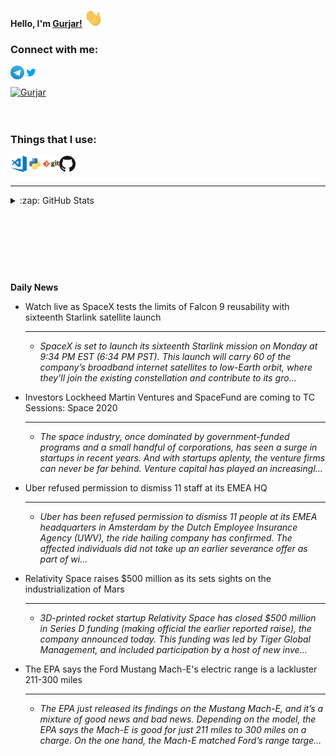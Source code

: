#### Hello, I'm [Gurjar!](https://GurjarKing.github.io) <img src="https://raw.githubusercontent.com/ABSphreak/ABSphreak/master/gifs/Hi.gif" width="30px"></h2>


### Connect with me:

[<img align="left" alt="Gurjar | Telegram" width="22px" src="https://raw.githubusercontent.com/github/explore/80688e429a7d4ef2fca1e82350fe8e3517d3494d/topics/telegram/telegram.png" />][Telegram]
[<img align="left" alt="Gurjar | Twitter" width="22px" src="https://raw.githubusercontent.com/github/explore/80688e429a7d4ef2fca1e82350fe8e3517d3494d/topics/twitter/twitter.png" />][Twitter]
<br >
<br >
<a href="https://github.com/GurjarKing"><img src="https://komarev.com/ghpvc/?username=GurjarKing" alt="Gurjar" /></a> <br />
<br />
<br />
<!-- <br >

![](https://visitor-badge.glitch.me/badge?page_id=GurjarKing)

<br /> -->

### Things that I use:

[<img align="left" alt="Visual Studio Code" width="26px" src="https://raw.githubusercontent.com/github/explore/80688e429a7d4ef2fca1e82350fe8e3517d3494d/topics/visual-studio-code/visual-studio-code.png" />][VSCode]
[<img align="left" alt="Python" width="26px" src="https://raw.githubusercontent.com/github/explore/80688e429a7d4ef2fca1e82350fe8e3517d3494d/topics/python/python.png" />][Python]
[<img align="left" alt="Git" width="26px" src="https://raw.githubusercontent.com/github/explore/80688e429a7d4ef2fca1e82350fe8e3517d3494d/topics/git/git.png" />][Git]
[<img align="left" alt="GitHub" width="26px" src="https://raw.githubusercontent.com/github/explore/78df643247d429f6cc873026c0622819ad797942/topics/github/github.png" />][Github]

<br />
<br />

---
<details>
  <summary>:zap: GitHub Stats</summary>

<img align="left" alt="Gurjar's Github Stats" src="https://github-readme-stats.vercel.app/api?username=GurjarKing&show_icons=true&hide_border=true&count_private=true&include_all_commit=true&theme=algolia" />

</details>

<!-- ### 🔔 My latest tweet
<a href="https://twitter.com/Gurjar_King43" target="_blank">
	<img src="https://github.com/GurjarKing/GurjarKing/raw/master/tweet.png" width="70%" align="center" alt="Click to view on Twitter" title="My latest tweet, as an image"/>
</a> -->
<br>

<pre>

</pre>

<!-- **Quote of the hour:**

{qoth}

~ {qoth_author}
<pre>

</pre> -->
<br>
<pre>


</pre>
<strong>Daily News</strong>
  
  - Watch live as SpaceX tests the limits of Falcon 9 reusability with sixteenth Starlink satellite launch
     <hr/>
     
      - *SpaceX is set to launch its sixteenth Starlink mission on Monday at 9:34 PM EST (6:34 PM PST). This launch will carry 60 of the company’s broadband internet satellites to low-Earth orbit, where they’ll join the existing constellation and contribute to its gro…*
     
  - Investors Lockheed Martin Ventures and SpaceFund are coming to TC Sessions: Space 2020
      <hr/>
      
      - *The space industry, once dominated by government-funded programs and a small handful of corporations, has seen a surge in startups in recent years. And with startups aplenty, the venture firms can never be far behind. Venture capital has played an increasingl…*
      
  - Uber refused permission to dismiss 11 staff at its EMEA HQ
      <hr/>
      
      - *Uber has been refused permission to dismiss 11 people at its EMEA headquarters in Amsterdam by the Dutch Employee Insurance Agency (UWV), the ride hailing company has confirmed. The affected individuals did not take up an earlier severance offer as part of wi…*
      
  - Relativity Space raises $500 million as its sets sights on the industrialization of Mars
      <hr/>
      
      - *3D-printed rocket startup Relativity Space has closed $500 million in Series D funding (making official the earlier reported raise), the company announced today. This funding was led by Tiger Global Management, and included participation by a host of new inve…*
       
  - The EPA says the Ford Mustang Mach-E's electric range is a lackluster 211-300 miles
      <hr/>
       
       - *The EPA just released its findings on the Mustang Mach-E, and it’s a mixture of good news and bad news. Depending on the model, the EPA says the Mach-E is good for just 211 miles to 300 miles on a charge. On the one hand, the Mach-E matched Ford’s range targe…*
      

<br />

[VSCode]: https://code.visualstudio.com/
[Python]: https://www.python.org/
[Git]: https://git-scm.com/
[Github]: https://github.com/
[Telegram]: https://t.me/Gurjar_King/
[Twitter]: https://twitter.com/Gurjar_King43/
